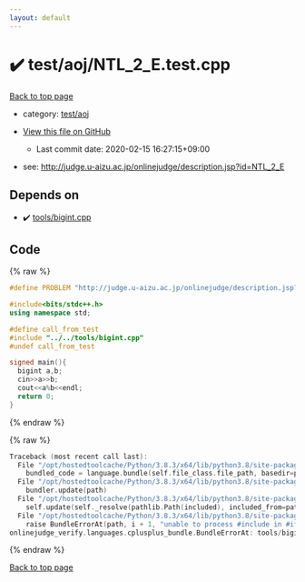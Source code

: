 ```yaml
---
layout: default
---
```


<!-- mathjax config similar to math.stackexchange -->
<script type="text/javascript" async
  src="https://cdnjs.cloudflare.com/ajax/libs/mathjax/2.7.5/MathJax.js?config=TeX-MML-AM_CHTML">
</script>
<script type="text/x-mathjax-config">
  MathJax.Hub.Config({
    TeX: { equationNumbers: { autoNumber: "AMS" }},
    tex2jax: {
      inlineMath: [ ['$','$'] ],
      processEscapes: true
    },
    "HTML-CSS": { matchFontHeight: false },
    displayAlign: "left",
    displayIndent: "2em"
  });
</script>

<script type="text/javascript" src="https://cdnjs.cloudflare.com/ajax/libs/jquery/3.4.1/jquery.min.js"></script>
<script src="https://cdn.jsdelivr.net/npm/jquery-balloon-js@1.1.2/jquery.balloon.min.js" integrity="sha256-ZEYs9VrgAeNuPvs15E39OsyOJaIkXEEt10fzxJ20+2I=" crossorigin="anonymous"></script>
<script type="text/javascript" src="../../../assets/js/copy-button.js"></script>
<link rel="stylesheet" href="../../../assets/css/copy-button.css" />


# :heavy_check_mark: test/aoj/NTL_2_E.test.cpp

<a href="../../../index.html">Back to top page</a>

* category: <a href="../../../index.html#0d0c91c0cca30af9c1c9faef0cf04aa9">test/aoj</a>
* <a href="{{ site.github.repository_url }}/blob/master/test/aoj/NTL_2_E.test.cpp">View this file on GitHub</a>
    - Last commit date: 2020-02-15 16:27:15+09:00


* see: <a href="http://judge.u-aizu.ac.jp/onlinejudge/description.jsp?id=NTL_2_E">http://judge.u-aizu.ac.jp/onlinejudge/description.jsp?id=NTL_2_E</a>


## Depends on

* :heavy_check_mark: <a href="../../../library/tools/bigint.cpp.html">tools/bigint.cpp</a>


## Code

<a id="unbundled"></a>
{% raw %}
```cpp
#define PROBLEM "http://judge.u-aizu.ac.jp/onlinejudge/description.jsp?id=NTL_2_E"

#include<bits/stdc++.h>
using namespace std;

#define call_from_test
#include "../../tools/bigint.cpp"
#undef call_from_test

signed main(){
  bigint a,b;
  cin>>a>>b;
  cout<<a%b<<endl;
  return 0;
}

```
{% endraw %}

<a id="bundled"></a>
{% raw %}
```cpp
Traceback (most recent call last):
  File "/opt/hostedtoolcache/Python/3.8.3/x64/lib/python3.8/site-packages/onlinejudge_verify/docs.py", line 349, in write_contents
    bundled_code = language.bundle(self.file_class.file_path, basedir=pathlib.Path.cwd())
  File "/opt/hostedtoolcache/Python/3.8.3/x64/lib/python3.8/site-packages/onlinejudge_verify/languages/cplusplus.py", line 185, in bundle
    bundler.update(path)
  File "/opt/hostedtoolcache/Python/3.8.3/x64/lib/python3.8/site-packages/onlinejudge_verify/languages/cplusplus_bundle.py", line 307, in update
    self.update(self._resolve(pathlib.Path(included), included_from=path))
  File "/opt/hostedtoolcache/Python/3.8.3/x64/lib/python3.8/site-packages/onlinejudge_verify/languages/cplusplus_bundle.py", line 306, in update
    raise BundleErrorAt(path, i + 1, "unable to process #include in #if / #ifdef / #ifndef other than include guards")
onlinejudge_verify.languages.cplusplus_bundle.BundleErrorAt: tools/bigint.cpp: line 6: unable to process #include in #if / #ifdef / #ifndef other than include guards

```
{% endraw %}

<a href="../../../index.html">Back to top page</a>

